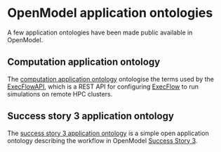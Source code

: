 OpenModel application ontologies
================================
A few application ontologies have been made public available in OpenModel.


Computation application ontology
--------------------------------
The [computation application ontology] ontologise the terms used by the
[ExecFlowAPI], which is a REST API for configuring [ExecFlow] to run
simulations on remote HPC clusters.


Success story 3 application ontology
------------------------------------
The [success story 3 application ontology] is a simple open
application ontology describing the workflow in OpenModel [Success
Story 3].


[computation application ontology]: https://raw.githubusercontent.com/H2020-OpenModel/ontologies/master/computation.ttl
[success story 3 application ontology]: https://raw.githubusercontent.com/H2020-OpenModel/ontologies/master/ss3.ttl
[ExecFlow]: https://github.com/H2020-OpenModel/ExecFlow
[ExecFlowAPI]: https://github.com/H2020-OpenModel/ExecFlowAPI
[Success Story 3]: https://open-model.eu/success-stories/success-story-3/
